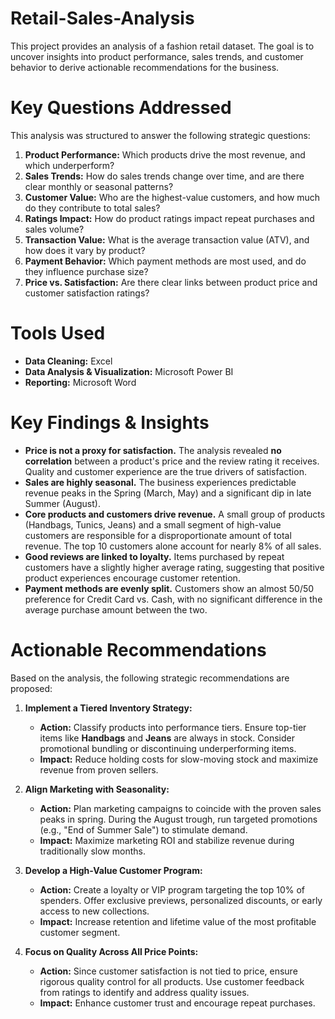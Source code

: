 # Retail-Sales-Analysis
This project provides an analysis of a fashion retail dataset. The goal is to uncover insights into product performance, sales trends, and customer behavior to derive actionable recommendations for the business.

# Key Questions Addressed
This analysis was structured to answer the following strategic questions:

1.  **Product Performance:** Which products drive the most revenue, and which underperform?
2.  **Sales Trends:** How do sales trends change over time, and are there clear monthly or seasonal patterns?
3.  **Customer Value:** Who are the highest-value customers, and how much do they contribute to total sales?
4.  **Ratings Impact:** How do product ratings impact repeat purchases and sales volume?
5.  **Transaction Value:** What is the average transaction value (ATV), and how does it vary by product?
6.  **Payment Behavior:** Which payment methods are most used, and do they influence purchase size?
7.  **Price vs. Satisfaction:** Are there clear links between product price and customer satisfaction ratings?

# Tools Used
* **Data Cleaning:** Excel
* **Data Analysis & Visualization:** Microsoft Power BI
* **Reporting:** Microsoft Word

# Key Findings & Insights

* **Price is not a proxy for satisfaction.** The analysis revealed **no correlation** between a product's price and the review rating it receives. Quality and customer experience are the true drivers of satisfaction.
* **Sales are highly seasonal.** The business experiences predictable revenue peaks in the Spring (March, May) and a significant dip in late Summer (August).
* **Core products and customers drive revenue.** A small group of products (Handbags, Tunics, Jeans) and a small segment of high-value customers are responsible for a disproportionate amount of total revenue. The top 10 customers alone account for nearly 8% of all sales.
* **Good reviews are linked to loyalty.** Items purchased by repeat customers have a slightly higher average rating, suggesting that positive product experiences encourage customer retention.
* **Payment methods are evenly split.** Customers show an almost 50/50 preference for Credit Card vs. Cash, with no significant difference in the average purchase amount between the two.

# Actionable Recommendations
Based on the analysis, the following strategic recommendations are proposed:

1.  **Implement a Tiered Inventory Strategy:**
    * **Action:** Classify products into performance tiers. Ensure top-tier items like **Handbags** and **Jeans** are always in stock. Consider promotional bundling or discontinuing underperforming items.
    * **Impact:** Reduce holding costs for slow-moving stock and maximize revenue from proven sellers.

2.  **Align Marketing with Seasonality:**
    * **Action:** Plan marketing campaigns to coincide with the proven sales peaks in spring. During the August trough, run targeted promotions (e.g., "End of Summer Sale") to stimulate demand.
    * **Impact:** Maximize marketing ROI and stabilize revenue during traditionally slow months.

3.  **Develop a High-Value Customer Program:**
    * **Action:** Create a loyalty or VIP program targeting the top 10% of spenders. Offer exclusive previews, personalized discounts, or early access to new collections.
    * **Impact:** Increase retention and lifetime value of the most profitable customer segment.

4.  **Focus on Quality Across All Price Points:**
    * **Action:** Since customer satisfaction is not tied to price, ensure rigorous quality control for all products. Use customer feedback from ratings to identify and address quality issues.
    * **Impact:** Enhance customer trust and encourage repeat purchases.

